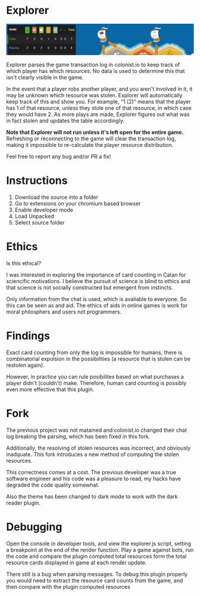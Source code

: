 
# Explorer

![image](Screenshot.png)

Explorer parses the game transaction log in colonist.io to keep track of which player has which resources. 
No data is used to determine this that isn't clearly visible in the game.

In the event that a player robs another player, and you aren't involved in it, it may be unknown which resource
was stolen. Explorer will automatically keep track of this and show you. For example, "1 (2)" means that the player
has 1 of that resource, unless they stole one of that resource, in which case they would have 2. As more plays are made, Explorer figures out what was in fact stolen and updates the table accordingly. 

**Note that Explorer will not run unless it's left open for the entire game.** Refreshing or reconnecting to the
game will clear the transaction log, making it impossible to re-calculate the player resource distribution.

Feel free to report any bug and/or PR a fix!
 

# Instructions

1. Download the source into a folder
2. Go to extensions on your chromium based browser
3. Enable developer mode
4. Load Unpacked
5. Select source folder

# Ethics
Is this ethical?

I was interested in exploring the importance of card counting in Catan for sciencific motivations. I believe the pursuit of science is blind to ethics and that science is not socially constructed but emergent from instincts.

Only information from the chat is used, which is avaliable to everyone. So this can be seen as and aid. The ethics of aids in online games is work for moral philosphers and users not programmers.

# Findings
Exact card counting from only the log is impossible for humans, there is combinatorial expolsion in the possibilities (a resource that is stolen can be restolen again). 

However, in practice you can rule posibilites based on what purchases a player didn't (couldn't) make. Therefore, human card counting is possibly even more effective that this plugin.

# Fork
The previous project was not matained and colonist.io changed their chat log breaking the parsing, which has been fixed in this fork.

Additionally, the resolving of stolen resources was incorrect, and obviously inadquate. This fork introduces a new method of computing the stolen resources.

This correctness comes at a cost. The previous developer was a true software engineer and his code was a pleasure to read, my hacks have degraded the code quality somewhat.

Also the theme has been changed to dark mode to work with the dark reader plugin.

# Debugging

Open the console in developer tools, and view the explorer.js script, setting a breakpoint at the end of the render function. Play a game against bots, run the code and compare the plugin computed total resources form the total resource cards displayed in game at each render update.

There still is a bug when parsing messages. To debug this plugin properly you would need to extract the resource card counts from the game, and then compare with the plugin computed resources
